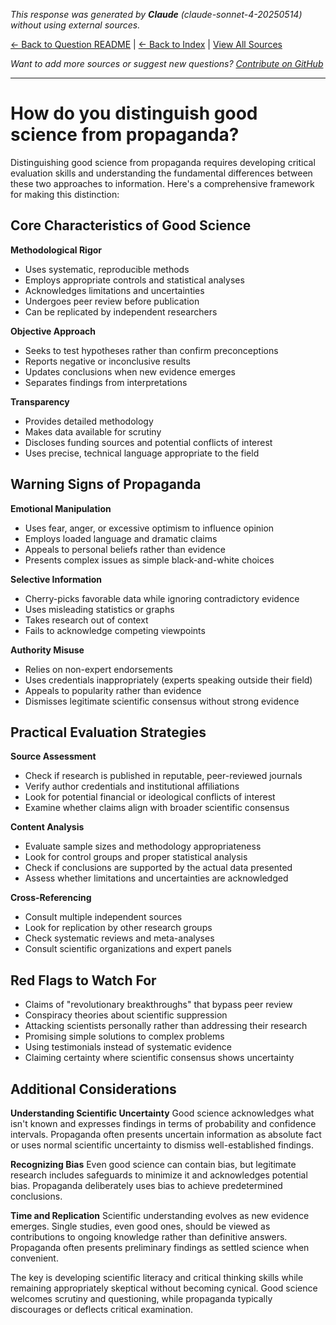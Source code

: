 <!-- 
Generated by: claude
Model: claude-sonnet-4-20250514
Prompt type: default
Generated at: 2025-06-12T13:50:19.095034
-->

*This response was generated by **Claude** (claude-sonnet-4-20250514) without using external sources.*

[← Back to Question README](README.md) | [← Back to Index](../README.md) | [View All Sources](../allsources.md)

*Want to add more sources or suggest new questions? [Contribute on GitHub](https://github.com/justinwest/SuggestedSources)*

---

# How do you distinguish good science from propaganda?

Distinguishing good science from propaganda requires developing critical evaluation skills and understanding the fundamental differences between these two approaches to information. Here's a comprehensive framework for making this distinction:

## Core Characteristics of Good Science

**Methodological Rigor**
- Uses systematic, reproducible methods
- Employs appropriate controls and statistical analyses
- Acknowledges limitations and uncertainties
- Undergoes peer review before publication
- Can be replicated by independent researchers

**Objective Approach**
- Seeks to test hypotheses rather than confirm preconceptions
- Reports negative or inconclusive results
- Updates conclusions when new evidence emerges
- Separates findings from interpretations

**Transparency**
- Provides detailed methodology
- Makes data available for scrutiny
- Discloses funding sources and potential conflicts of interest
- Uses precise, technical language appropriate to the field

## Warning Signs of Propaganda

**Emotional Manipulation**
- Uses fear, anger, or excessive optimism to influence opinion
- Employs loaded language and dramatic claims
- Appeals to personal beliefs rather than evidence
- Presents complex issues as simple black-and-white choices

**Selective Information**
- Cherry-picks favorable data while ignoring contradictory evidence
- Uses misleading statistics or graphs
- Takes research out of context
- Fails to acknowledge competing viewpoints

**Authority Misuse**
- Relies on non-expert endorsements
- Uses credentials inappropriately (experts speaking outside their field)
- Appeals to popularity rather than evidence
- Dismisses legitimate scientific consensus without strong evidence

## Practical Evaluation Strategies

**Source Assessment**
- Check if research is published in reputable, peer-reviewed journals
- Verify author credentials and institutional affiliations
- Look for potential financial or ideological conflicts of interest
- Examine whether claims align with broader scientific consensus

**Content Analysis**
- Evaluate sample sizes and methodology appropriateness
- Look for control groups and proper statistical analysis
- Check if conclusions are supported by the actual data presented
- Assess whether limitations and uncertainties are acknowledged

**Cross-Referencing**
- Consult multiple independent sources
- Look for replication by other research groups
- Check systematic reviews and meta-analyses
- Consult scientific organizations and expert panels

## Red Flags to Watch For

- Claims of "revolutionary breakthroughs" that bypass peer review
- Conspiracy theories about scientific suppression
- Attacking scientists personally rather than addressing their research
- Promising simple solutions to complex problems
- Using testimonials instead of systematic evidence
- Claiming certainty where scientific consensus shows uncertainty

## Additional Considerations

**Understanding Scientific Uncertainty**
Good science acknowledges what isn't known and expresses findings in terms of probability and confidence intervals. Propaganda often presents uncertain information as absolute fact or uses normal scientific uncertainty to dismiss well-established findings.

**Recognizing Bias**
Even good science can contain bias, but legitimate research includes safeguards to minimize it and acknowledges potential bias. Propaganda deliberately uses bias to achieve predetermined conclusions.

**Time and Replication**
Scientific understanding evolves as new evidence emerges. Single studies, even good ones, should be viewed as contributions to ongoing knowledge rather than definitive answers. Propaganda often presents preliminary findings as settled science when convenient.

The key is developing scientific literacy and critical thinking skills while remaining appropriately skeptical without becoming cynical. Good science welcomes scrutiny and questioning, while propaganda typically discourages or deflects critical examination.